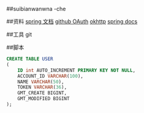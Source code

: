 ##suibianwanwna -che

##资料
[spring 文档](https://spring.io/guides)
[github OAuth](https://developer.github.com/apps/building-oauth-apps/creating-an-oauth-app/)
[okhttp](https://square.github.io/okhttp/)
[spring docs](https://docs.spring.io/spring-boot/docs/2.0.0.RC1/reference/htmlsingle/#using-boot-devtools)

##工具
git

##脚本
```sql
CREATE TABLE USER
(
    ID int AUTO_INCREMENT PRIMARY KEY NOT NULL,
    ACCOUNT_ID VARCHAR(100),
    NAME VARCHAR(50),
    TOKEN VARCHAR(36),
    GMT_CREATE BIGINT,
    GMT_MODIFIED BIGINT
);